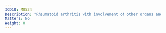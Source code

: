```yaml
---
ICD10: M0534
Description: "Rheumatoid arthritis with involvement of other organs and systems: Hand"
Matters: No
Weight: 0
---
```


